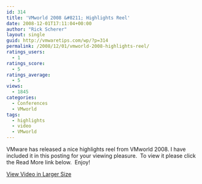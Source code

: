 ```yaml
---
id: 314
title: 'VMworld 2008 &#8211; Highlights Reel'
date: 2008-12-01T17:11:04+00:00
author: "Rick Scherer"
layout: single
guid: http://vmwaretips.com/wp/?p=314
permalink: /2008/12/01/vmworld-2008-highlights-reel/
ratings_users:
  - 1
ratings_score:
  - 5
ratings_average:
  - 5
views:
  - 1845
categories:
  - Conferences
  - VMworld
tags:
  - highlights
  - video
  - VMworld
---
```

VMware has released a nice highlights reel from VMworld 2008. I have included it in this posting for your viewing pleasure.  To view it please click the Read More link below.  Enjoy!

<!--more-->


  
<a href="http://download3.vmware.com/vmworld/2008/vmworld2008_highlights.html" target="_blank">View Video in Larger Size</a>